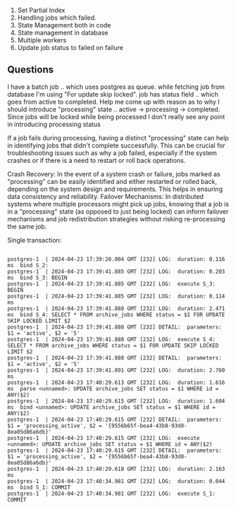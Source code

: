 1. Set Partial Index
2. Handling jobs which failed.
2. State Management both in code
3. State management in database
4. Multiple workers
5. Update job status to failed on failure


## Questions
I have a batch job .. which uses postgres as queue.  while fetching job from database I'm using "For update skip locked". job has status field .. which goes from active to completed. Help me come up with reason as to why I should introduce "processing" state .. active -> processing -> completed. Since jobs will be locked while being processed I don't really see any point in introducing processing status 

If a job fails during processing, having a distinct "processing" state can help in identifying jobs that didn't complete successfully. This can be crucial for troubleshooting issues such as why a job failed, especially if the system crashes or if there is a need to restart or roll back operations.

Crash Recovery: In the event of a system crash or failure, jobs marked as "processing" can be easily identified and either restarted or rolled back, depending on the system design and requirements. This helps in ensuring data consistency and reliability.
Failover Mechanisms: In distributed systems where multiple processors might pick up jobs, knowing that a job is in a "processing" state (as opposed to just being locked) can inform failover mechanisms and job redistribution strategies without risking re-processing the same job.


Single transaction:

```

postgres-1  | 2024-04-23 17:39:20.004 GMT [232] LOG:  duration: 0.116 ms  bind S_2:
postgres-1  | 2024-04-23 17:39:41.885 GMT [232] LOG:  duration: 0.203 ms  bind S_3: BEGIN
postgres-1  | 2024-04-23 17:39:41.885 GMT [232] LOG:  execute S_3: BEGIN
postgres-1  | 2024-04-23 17:39:41.885 GMT [232] LOG:  duration: 0.114 ms
postgres-1  | 2024-04-23 17:39:41.888 GMT [232] LOG:  duration: 2.471 ms  bind S_4: SELECT * FROM archive_jobs WHERE status = $1 FOR UPDATE SKIP LOCKED LIMIT $2
postgres-1  | 2024-04-23 17:39:41.888 GMT [232] DETAIL:  parameters: $1 = 'active', $2 = '5'
postgres-1  | 2024-04-23 17:39:41.888 GMT [232] LOG:  execute S_4: SELECT * FROM archive_jobs WHERE status = $1 FOR UPDATE SKIP LOCKED LIMIT $2
postgres-1  | 2024-04-23 17:39:41.888 GMT [232] DETAIL:  parameters: $1 = 'active', $2 = '5'
postgres-1  | 2024-04-23 17:39:41.891 GMT [232] LOG:  duration: 2.760 ms
postgres-1  | 2024-04-23 17:40:29.613 GMT [232] LOG:  duration: 1.616 ms  parse <unnamed>: UPDATE archive_jobs SET status = $1 WHERE id = ANY($2)
postgres-1  | 2024-04-23 17:40:29.615 GMT [232] LOG:  duration: 1.604 ms  bind <unnamed>: UPDATE archive_jobs SET status = $1 WHERE id = ANY($2)
postgres-1  | 2024-04-23 17:40:29.615 GMT [232] DETAIL:  parameters: $1 = 'processing_active', $2 = '{9556b65f-bea4-43b8-93d0-8ea05d86a6db}'
postgres-1  | 2024-04-23 17:40:29.615 GMT [232] LOG:  execute <unnamed>: UPDATE archive_jobs SET status = $1 WHERE id = ANY($2)
postgres-1  | 2024-04-23 17:40:29.615 GMT [232] DETAIL:  parameters: $1 = 'processing_active', $2 = '{9556b65f-bea4-43b8-93d0-8ea05d86a6db}'
postgres-1  | 2024-04-23 17:40:29.618 GMT [232] LOG:  duration: 2.163 ms
postgres-1  | 2024-04-23 17:40:34.981 GMT [232] LOG:  duration: 0.044 ms  bind S_1: COMMIT
postgres-1  | 2024-04-23 17:40:34.981 GMT [232] LOG:  execute S_1: COMMIT

```

